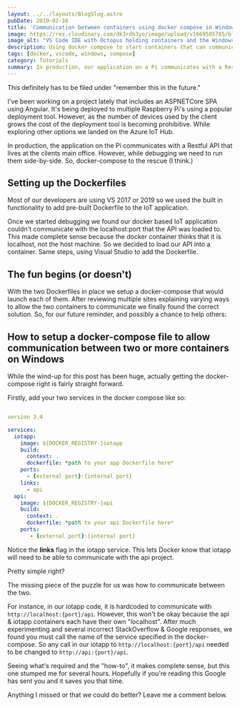 ```yaml
---
layout: ../../layouts/BlogSlug.astro
pubDate: 2019-02-16
title: 'Communication between containers using docker compose in Windows'
image: https://res.cloudinary.com/dk3rdh3yo/image/upload/v1669585785/blog/communication-between-containers-using-docker-compose-in-windows/52905302-082afd00-31fe-11e9-9f0d-e1e02f2e58e9_uysuaw_tlbsfz.jpg
image_alt: "VS Code IDE with Octopus holding containers and the Windows logo"
description: Using docker compose to start containers that can communicate with one another in Windows
tags: [docker, vscode, windows, compose]
category: Tutorials
summary: In production, our application on a Pi communicates with a Restful API that lives at our clients main office.  However, while debugging we need to run them side-by-side. So, docker-compose to the rescue (I think.)
---
```


This definitely has to be filed under "remember this in the future."

I've been working on a project lately that includes an ASPNETCore SPA using Angular. It's being deployed to multiple Raspberry Pi's using a popular deployment tool. However, as the number of devices used by the client grows the cost of the deployment tool is becoming prohibitive. While exploring other options we landed on the Azure IoT Hub.

In production, the application on the Pi communicates with a Restful API that lives at the clients main office. However, while debugging we need to run them side-by-side. So, docker-compose to the rescue (I think.)

<!--more-->

## Setting up the Dockerfiles

Most of our developers are using VS 2017 or 2019 so we used the built in functionality to add pre-built Dockerfile to the IoT application.

Once we started debugging we found our docker based IoT application couldn't communicate with the localhost:port that the API was loaded to. This made complete sense because the docker container thinks that it is localhost, not the host machine. So we decided to load our API into a container. Same steps, using Visual Studio to add the Dockerfile.

## The fun begins (or doesn't)

With the two Dockerfiles in place we setup a docker-compose that would launch each of them. After reviewing multiple sites explaining varying ways to allow the two containers to communicate we finally found the correct solution. So, for our future reminder, and possibly a chance to help others:

## How to setup a docker-compose file to allow communication between two or more containers on Windows

While the wind-up for this post has been huge, actually getting the docker-compose right is fairly straight forward.

Firstly, add your two services in the docker compose like so:

```yaml

version 3.4

services:
  iotapp:
    image: ${DOCKER_REGISTRY-}iotapp
    build:
      context: .
      dockerfile: *path to your app Dockerfile here*
    ports:
      - {external port}:{internal port}
    links:
      - api
  api:
    image: ${DOCKER_REGISTRY-}api
    build:
      context: .
      dockerfile: *path to your api Dockerfile here*
    ports:
       - {external port}:{internal port}

```

Notice the **links** flag in the iotapp service. This lets Docker know that iotapp will need to be able to communicate with the api project.

Pretty simple right?

The missing piece of the puzzle for us was how to communicate between the two.

For instance, in our iotapp code, it is hardcoded to communicate with `http://localhost:{port}/api`. However, this won't be okay because the api & iotapp containers each have their own "localhost". After much experimenting and several incorrect StackOverflow &amp; Google responses, we found you must call the name of the service specified in the docker-compose. So any call in our iotapp to `http://localhost:{port}/api` needed to be changed to `http://api:{port}/api`.

Seeing what's required and the "how-to", it makes complete sense, but this one stumped me for several hours. Hopefully if you're reading this Google has sent you and it saves you that time.

Anything I missed or that we could do better? Leave me a comment below.
